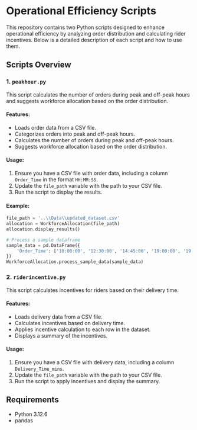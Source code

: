 # Operational Efficiency Scripts

This repository contains two Python scripts designed to enhance operational efficiency by analyzing order distribution and calculating rider incentives. Below is a detailed description of each script and how to use them.

## Scripts Overview

### 1. `peakhour.py`

This script calculates the number of orders during peak and off-peak hours and suggests workforce allocation based on the order distribution.

#### Features:
- Loads order data from a CSV file.
- Categorizes orders into peak and off-peak hours.
- Calculates the number of orders during peak and off-peak hours.
- Suggests workforce allocation based on the order distribution.

#### Usage:
1. Ensure you have a CSV file with order data, including a column `Order_Time` in the format `HH:MM:SS`.
2. Update the `file_path` variable with the path to your CSV file.
3. Run the script to display the results.

#### Example:
```python
file_path = '..\\Data\\updated_dataset.csv'
allocation = WorkforceAllocation(file_path)
allocation.display_results()

# Process a sample dataframe
sample_data = pd.DataFrame({
    'Order_Time': ['10:00:00', '12:30:00', '14:45:00', '19:00:00', '19:15:00', '21:30:00', '23:00:00']
})
WorkforceAllocation.process_sample_data(sample_data)
```

### 2. `riderincentive.py`

This script calculates incentives for riders based on their delivery time.

#### Features:
- Loads delivery data from a CSV file.
- Calculates incentives based on delivery time.
- Applies incentive calculation to each row in the dataset.
- Displays a summary of the incentives.

#### Usage:
1. Ensure you have a CSV file with delivery data, including a column `Delivery_Time_mins`.
2. Update the `file_path` variable with the path to your CSV file.
3. Run the script to apply incentives and display the summary.


## Requirements

- Python 3.12.6
- pandas
